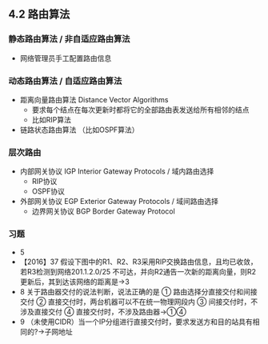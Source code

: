 ## 4.2 路由算法
### 静态路由算法 / 非自适应路由算法
- 网络管理员手工配置路由信息
### 动态路由算法 / 自适应路由算法
- 距离向量路由算法 Distance Vector Algorithms
    - 要求每个结点在每次更新时都将它的全部路由表发送给所有相邻的结点
    - 比如RIP算法
- 链路状态路由算法 （比如OSPF算法）
### 层次路由
- 内部网关协议 IGP Interior Gateway Protocols / 域内路由选择
    - RIP协议
    - OSPF协议
- 外部网关协议 EGP Exterior Gateway Protocols / 域间路由选择
    - 边界网关协议 BGP  Border Gateway Protocol  
### 习题
- 5 ![]()
- 【2016】37 假设下图中的R1、R2、R3采用RIP交换路由信息，且均已收敛，若R3检测到网络201.1.2.0/25 不可达，并向R2通告一次新的距离向量，则R2更新后，其到达该网络的距离是→3
- 8 关于路由器交付的说法判断，说法正确的是
① 路由选择分直接交付和间接交付
② 直接交付时，两台机器可以不在统一物理网段内
③ 间接交付时，不涉及直接交付
④ 直接交付时，不涉及路由器→①④
- 9 （未使用CIDR）当一个IP分组进行直接交付时，要求发送方和目的站具有相同的?→子网地址

